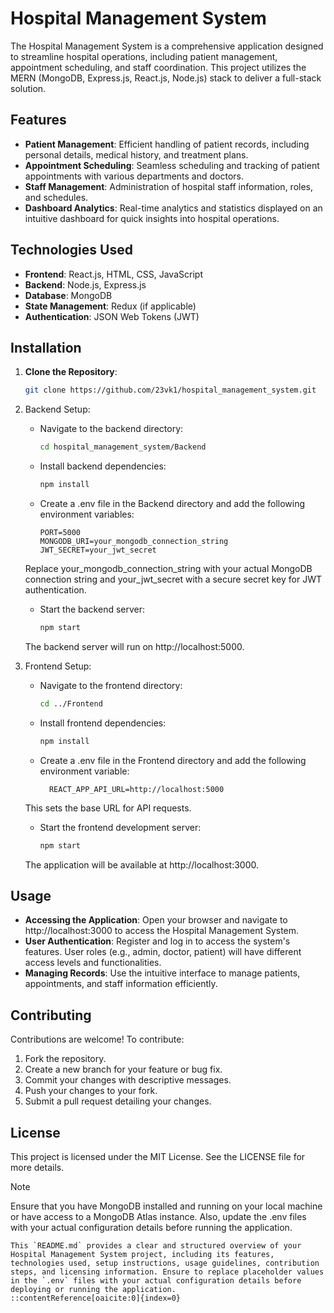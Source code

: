 # Hospital Management System

The Hospital Management System is a comprehensive application designed to streamline hospital operations, including patient management, appointment scheduling, and staff coordination. This project utilizes the MERN (MongoDB, Express.js, React.js, Node.js) stack to deliver a full-stack solution.

## Features

- **Patient Management**: Efficient handling of patient records, including personal details, medical history, and treatment plans.
- **Appointment Scheduling**: Seamless scheduling and tracking of patient appointments with various departments and doctors.
- **Staff Management**: Administration of hospital staff information, roles, and schedules.
- **Dashboard Analytics**: Real-time analytics and statistics displayed on an intuitive dashboard for quick insights into hospital operations.

## Technologies Used

- **Frontend**: React.js, HTML, CSS, JavaScript
- **Backend**: Node.js, Express.js
- **Database**: MongoDB
- **State Management**: Redux (if applicable)
- **Authentication**: JSON Web Tokens (JWT)

## Installation

1. **Clone the Repository**:

   ```bash
   git clone https://github.com/23vk1/hospital_management_system.git

2. Backend Setup:
   - Navigate to the backend directory:
       ```bash
       cd hospital_management_system/Backend

   - Install backend dependencies:
       ```bash
       npm install
   - Create a .env file in the Backend directory and add the following environment variables:
       ```env
       PORT=5000
       MONGODB_URI=your_mongodb_connection_string
       JWT_SECRET=your_jwt_secret  
    Replace your_mongodb_connection_string with your actual MongoDB connection string and your_jwt_secret with a secure secret key for JWT authentication.
    
   - Start the backend server:
      ```bash
      npm start
    The backend server will run on http://localhost:5000.
   
  
3. Frontend Setup:

    - Navigate to the frontend directory:
        ```bash
        cd ../Frontend

    - Install frontend dependencies:
        ```bash
        npm install

    - Create a .env file in the Frontend directory and add the following environment variable:
        ```env
          REACT_APP_API_URL=http://localhost:5000
    This sets the base URL for API requests.

    - Start the frontend development server:
        ```bash
        npm start
    The application will be available at http://localhost:3000.


## Usage
  - **Accessing the Application**: Open your browser and navigate to http://localhost:3000 to access the Hospital Management System.
  - **User Authentication**: Register and log in to access the system's features. User roles (e.g., admin, doctor, patient) will have different access levels and functionalities.
  - **Managing Records**: Use the intuitive interface to manage patients, appointments, and staff information efficiently.

## Contributing
Contributions are welcome! To contribute:

1. Fork the repository.
2. Create a new branch for your feature or bug fix.
3. Commit your changes with descriptive messages.
4. Push your changes to your fork.
5. Submit a pull request detailing your changes.    

## License
This project is licensed under the MIT License. See the LICENSE file for more details.


> [!NOTE]
> Ensure that you have MongoDB installed and running on your local machine or have access to a MongoDB Atlas instance. Also, update the .env files with your actual configuration details before running the application.


```pgsql
This `README.md` provides a clear and structured overview of your Hospital Management System project, including its features, technologies used, setup instructions, usage guidelines, contribution steps, and licensing information. Ensure to replace placeholder values in the `.env` files with your actual configuration details before deploying or running the application.
::contentReference[oaicite:0]{index=0}
 










  
